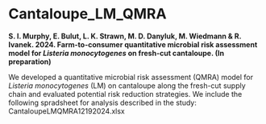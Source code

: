 # Cantaloupe_LM_QMRA
**S. I. Murphy, E. Bulut, L. K. Strawn, M. D. Danyluk, M. Wiedmann & R. Ivanek. 2024. Farm-to-consumer quantitative microbial risk assessment model for *Listeria monocytogenes* on fresh-cut cantaloupe. (In preparation)**

We developed a quantitative microbial risk assessment (QMRA) model for *Listeria monocytogenes* (LM) on cantaloupe along the fresh-cut supply chain and evaluated potential risk reduction strategies. We include the following spradsheet for analysis described in the study: CantaloupeLMQMRA12192024.xlsx
